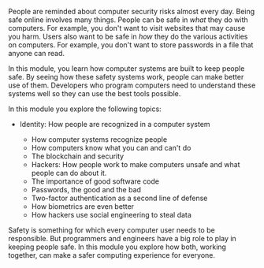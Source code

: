 People are reminded about computer security risks almost every day. Being safe online involves many things. People can be safe in *what* they do with computers. For example, you don't want to visit websites that may cause you harm. Users also want to be safe in *how* they do the various activities on computers. For example, you don't want to store passwords in a file that anyone can read.

In this module, you learn how computer systems are built to keep people safe. By seeing how these safety systems work, people can make better use of them. Developers who program computers need to understand these systems well so they can use the best tools possible.

In this module you explore the following topics:

 -  Identity: How people are recognized in a computer system
    
    
     -  How computer systems recognize people
     -  How computers know what you can and can't do
     -  The blockchain and security
     -  Hackers: How people work to make computers unsafe and what people can do about it.
     -  The importance of good software code
     -  Passwords, the good and the bad
     -  Two-factor authentication as a second line of defense
     -  How biometrics are even better
     -  How hackers use social engineering to steal data

Safety is something for which every computer user needs to be responsible. But programmers and engineers have a big role to play in keeping people safe. In this module you explore how both, working together, can make a safer computing experience for everyone.
